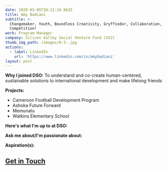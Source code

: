 ```yaml
---
date: 2020-03-05T10:12:24.663Z
title: Amy Badiani
subtitle: >-
  Changemaker, Youth, Boundless Creativity, Gryffindor, Collaboration, Healthy
  Competition!
work: Program Manager
company: Silicon Valley Social Venture Fund (SV2)
thumb_img_path: /images/0-3-.jpg
actions:
  - label: LinkedIn
    url: 'https://www.linkedin.com/in/amybadiani'
layout: post
---
```

**Why I joined DSO:** To understand and co-create human-centered, sustainable solutions to international development and make lifelong friends

**Projects:** 

* Cameroon Football Development Program
* Ashoka Future Forward
* Memunatu
* Watkins Elementary School

**Here's what I'm up to at DSO:** 

**Ask me about/I'm passionate about:** 

**Aspiration(s):** 

## **[Get in Touch](mailto:anthonybuchanan@dsoglobal.org)**